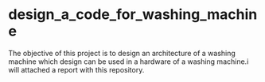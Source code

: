 # design_a_code_for_washing_machine
The objective of this project is to design an architecture of a washing machine which design can be used in a hardware of a washing machine.i will attached a report with this repository.
